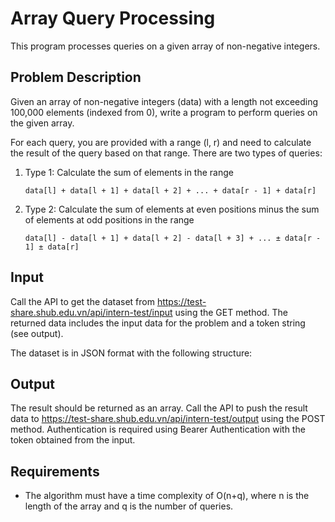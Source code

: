 # Array Query Processing

This program processes queries on a given array of non-negative integers.

## Problem Description

Given an array of non-negative integers (data) with a length not exceeding 100,000 elements (indexed from 0), write a program to perform queries on the given array.

For each query, you are provided with a range (l, r) and need to calculate the result of the query based on that range. There are two types of queries:

1. Type 1: Calculate the sum of elements in the range

   ```
   data[l] + data[l + 1] + data[l + 2] + ... + data[r - 1] + data[r]
   ```

2. Type 2: Calculate the sum of elements at even positions minus the sum of elements at odd positions in the range
   ```
   data[l] - data[l + 1] + data[l + 2] - data[l + 3] + ... ± data[r - 1] ± data[r]
   ```

## Input

Call the API to get the dataset from https://test-share.shub.edu.vn/api/intern-test/input using the GET method.
The returned data includes the input data for the problem and a token string (see output).

The dataset is in JSON format with the following structure:

## Output

The result should be returned as an array.
Call the API to push the result data to https://test-share.shub.edu.vn/api/intern-test/output using the POST method.
Authentication is required using Bearer Authentication with the token obtained from the input.

## Requirements

- The algorithm must have a time complexity of O(n+q), where n is the length of the array and q is the number of queries.
